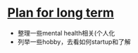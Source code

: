 # [Plan for long term](https://github.com/zerone0x/tmpbackup/issues/112)

- 整理一些mental health相关(个人化
- 列举一些hobby，去看如何startup和了解

